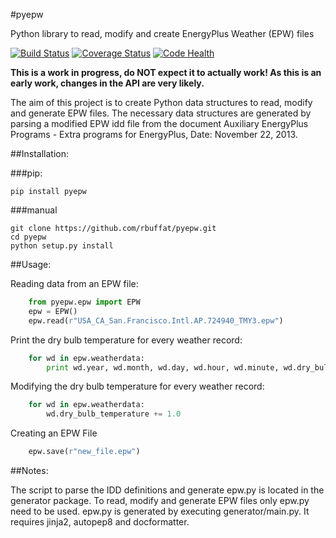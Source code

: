 #pyepw

Python library to read, modify and create EnergyPlus Weather (EPW) files

[![Build Status](https://travis-ci.org/rbuffat/pyepw.svg?branch=master)](https://travis-ci.org/rbuffat/pyepw)
[![Coverage Status](https://img.shields.io/coveralls/rbuffat/pyepw.svg)](https://coveralls.io/r/rbuffat/pyepw?branch=master)
[![Code Health](https://landscape.io/github/rbuffat/pyepw/master/landscape.svg)](https://landscape.io/github/rbuffat/pyepw/master)

**This is a work in progress, do NOT expect it to actually work! As this is an early work, changes in the API are very likely.**

The aim of this project is to create Python data structures to read, modify and generate EPW files. The necessary data structures are generated by parsing a modified EPW idd file from the document Auxiliary EnergyPlus Programs - Extra programs for EnergyPlus, Date: November 22, 2013. 


##Installation:


###pip:
```
pip install pyepw
```

###manual 
```
git clone https://github.com/rbuffat/pyepw.git
cd pyepw
python setup.py install
```

##Usage:


Reading data from an EPW file:
```python
    from pyepw.epw import EPW
    epw = EPW()
    epw.read(r"USA_CA_San.Francisco.Intl.AP.724940_TMY3.epw")
```

Print the dry bulb temperature for every weather record:
```python
	for wd in epw.weatherdata:
        print wd.year, wd.month, wd.day, wd.hour, wd.minute, wd.dry_bulb_temperature
```
        
Modifying the dry bulb temperature for every weather record:
```python
    for wd in epw.weatherdata:
        wd.dry_bulb_temperature += 1.0
```

Creating an EPW File
```python
    epw.save(r"new_file.epw")
```

##Notes:

The script to parse the IDD definitions and generate epw.py is located in the generator package. To read, modify and generate EPW files only epw.py need to be used. epw.py is generated by executing generator/main.py. It requires jinja2, autopep8 and docformatter.

